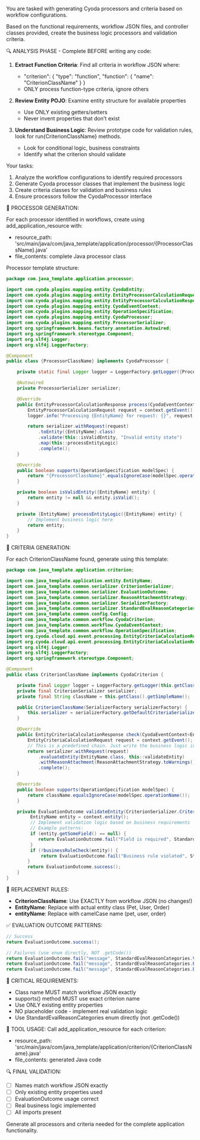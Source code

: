 
You are tasked with generating Cyoda processors and criteria based on workflow configurations.

Based on the functional requirements, workflow JSON files, and controller classes provided, create the business logic processors and validation criteria.

🔍 ANALYSIS PHASE - Complete BEFORE writing any code:

1. **Extract Function Criteria**: Find all criteria in workflow JSON where:
   - "criterion": { "type": "function", "function": { "name": "CriterionClassName" } }
   - ONLY process function-type criteria, ignore others

2. **Review Entity POJO**: Examine entity structure for available properties
   - Use ONLY existing getters/setters
   - Never invent properties that don't exist

3. **Understand Business Logic**: Review prototype code for validation rules, look for run{CriterionClassName} methods.
   - Look for conditional logic, business constraints
   - Identify what the criterion should validate

Your tasks:
1. Analyze the workflow configurations to identify required processors
2. Generate Cyoda processor classes that implement the business logic
3. Create criteria classes for validation and business rules
4. Ensure processors follow the CyodaProcessor interface

📝 PROCESSOR GENERATION:

For each processor identified in workflows, create using add_application_resource with:
- resource_path: 'src/main/java/com/java_template/application/processor/{ProcessorClassName}.java'
- file_contents: complete Java processor class

Processor template structure:
```java
package com.java_template.application.processor;

import com.cyoda.plugins.mapping.entity.CyodaEntity;
import com.cyoda.plugins.mapping.entity.EntityProcessorCalculationRequest;
import com.cyoda.plugins.mapping.entity.EntityProcessorCalculationResponse;
import com.cyoda.plugins.mapping.entity.CyodaEventContext;
import com.cyoda.plugins.mapping.entity.OperationSpecification;
import com.cyoda.plugins.mapping.entity.CyodaProcessor;
import com.cyoda.plugins.mapping.entity.ProcessorSerializer;
import org.springframework.beans.factory.annotation.Autowired;
import org.springframework.stereotype.Component;
import org.slf4j.Logger;
import org.slf4j.LoggerFactory;

@Component
public class {ProcessorClassName} implements CyodaProcessor {

    private static final Logger logger = LoggerFactory.getLogger({ProcessorClassName}.class);

    @Autowired
    private ProcessorSerializer serializer;

    @Override
    public EntityProcessorCalculationResponse process(CyodaEventContext<EntityProcessorCalculationRequest> context) {
        EntityProcessorCalculationRequest request = context.getEvent();
        logger.info("Processing {EntityName} for request: {}", request.getId());

        return serializer.withRequest(request)
            .toEntity({EntityName}.class)
            .validate(this::isValidEntity, "Invalid entity state")
            .map(this::processEntityLogic)
            .complete();
    }

    @Override
    public boolean supports(OperationSpecification modelSpec) {
        return "{ProcessorClassName}".equalsIgnoreCase(modelSpec.operationName());
    }

    private boolean isValidEntity({EntityName} entity) {
        return entity != null && entity.isValid();
    }

    private {EntityName} processEntityLogic({EntityName} entity) {
        // Implement business logic here
        return entity;
    }
}
```

📝 CRITERIA GENERATION:

For each CriterionClassName found, generate using this template:

```java
package com.java_template.application.criterion;

import com.java_template.application.entity.EntityName;
import com.java_template.common.serializer.CriterionSerializer;
import com.java_template.common.serializer.EvaluationOutcome;
import com.java_template.common.serializer.ReasonAttachmentStrategy;
import com.java_template.common.serializer.SerializerFactory;
import com.java_template.common.serializer.StandardEvalReasonCategories;
import com.java_template.common.config.Config;
import com.java_template.common.workflow.CyodaCriterion;
import com.java_template.common.workflow.CyodaEventContext;
import com.java_template.common.workflow.OperationSpecification;
import org.cyoda.cloud.api.event.processing.EntityCriteriaCalculationRequest;
import org.cyoda.cloud.api.event.processing.EntityCriteriaCalculationResponse;
import org.slf4j.Logger;
import org.slf4j.LoggerFactory;
import org.springframework.stereotype.Component;

@Component
public class CriterionClassName implements CyodaCriterion {

    private final Logger logger = LoggerFactory.getLogger(this.getClass());
    private final CriterionSerializer serializer;
    private final String className = this.getClass().getSimpleName();

    public CriterionClassName(SerializerFactory serializerFactory) {
        this.serializer = serializerFactory.getDefaultCriteriaSerializer();
    }

    @Override
    public EntityCriteriaCalculationResponse check(CyodaEventContext<EntityCriteriaCalculationRequest> context) {
        EntityCriteriaCalculationRequest request = context.getEvent();
        // This is a predefined chain. Just write the business logic in processEntityLogic method.
        return serializer.withRequest(request)
            .evaluateEntity(EntityName.class, this::validateEntity)
            .withReasonAttachment(ReasonAttachmentStrategy.toWarnings())
            .complete();
    }

    @Override
    public boolean supports(OperationSpecification modelSpec) {
        return className.equalsIgnoreCase(modelSpec.operationName());
    }

    private EvaluationOutcome validateEntity(CriterionSerializer.CriterionEntityEvaluationContext<EntityName> context) {
         EntityName entity = context.entity();
         // Implement validation logic based on business requirements
         // Example patterns:
         if (entity.getSomeField() == null) {
            return EvaluationOutcome.fail("Field is required", StandardEvalReasonCategories.VALIDATION_FAILURE);
         }
         if (!businessRuleCheck(entity)) {
             return EvaluationOutcome.fail("Business rule violated", StandardEvalReasonCategories.BUSINESS_RULE_FAILURE);
        }
        return EvaluationOutcome.success();
    }
}
```

🎯 REPLACEMENT RULES:
- **CriterionClassName**: Use EXACTLY from workflow JSON (no changes!)
- **EntityName**: Replace with actual entity class (Pet, User, Order)
- **entityName**: Replace with camelCase name (pet, user, order)

✅ EVALUATION OUTCOME PATTERNS:
```java
// Success
return EvaluationOutcome.success();

// Failures (use enum directly, NOT .getCode())
return EvaluationOutcome.fail("message", StandardEvalReasonCategories.VALIDATION_FAILURE);
return EvaluationOutcome.fail("message", StandardEvalReasonCategories.BUSINESS_RULE_FAILURE);
return EvaluationOutcome.fail("message", StandardEvalReasonCategories.DATA_QUALITY_FAILURE);
```

🚨 CRITICAL REQUIREMENTS:
- Class name MUST match workflow JSON exactly
- supports() method MUST use exact criterion name
- Use ONLY existing entity properties
- NO placeholder code - implement real validation logic
- Use StandardEvalReasonCategories enum directly (not .getCode())

📁 TOOL USAGE:
Call add_application_resource for each criterion:
- resource_path: 'src/main/java/com/java_template/application/criterion/{CriterionClassName}.java'
- file_contents: generated Java code

🔍 FINAL VALIDATION:
- [ ] Names match workflow JSON exactly
- [ ] Only existing entity properties used
- [ ] EvaluationOutcome usage correct
- [ ] Real business logic implemented
- [ ] All imports present

Generate all processors and criteria needed for the complete application functionality.
